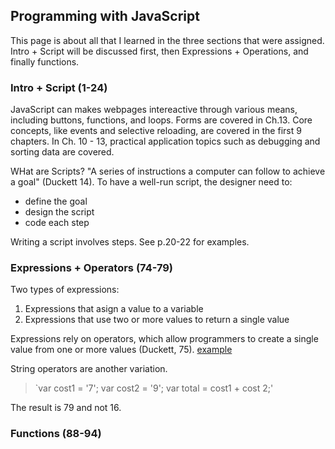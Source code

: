 ## Programming with JavaScript
This page is about all that I learned in the three sections that were assigned.  Intro + Script will be discussed first, then Expressions + Operations, and finally functions.  

### Intro + Script (1-24)
JavaScript can makes webpages intereactive through various means, including buttons, functions, and loops.  Forms are covered in Ch.13.  Core concepts, like events and selective reloading, are covered in the first 9 chapters.  In Ch. 10 - 13, practical application topics such as debugging and sorting data are covered. 

WHat are Scripts?  "A series of instructions a computer can follow to achieve a goal" (Duckett 14).  To have a well-run script, the designer need to:
- define the goal
- design the script
- code each step

Writing a script involves steps.  See p.20-22 for examples. 

### Expressions + Operators (74-79)

Two types of expressions:
1. Expressions that asign a value to a variable
2. Expressions that use two or more values to return a single value

Expressions rely on operators, which allow programmers to create a single value from one or more values (Duckett, 75). [example](operatorsjs.jpg)

String operators are another variation.  
>   `var cost1 = '7';
    var cost2 = '9'; 
    var total = cost1 + cost 2;'

The result is 79 and not 16.  

### Functions (88-94) 

 